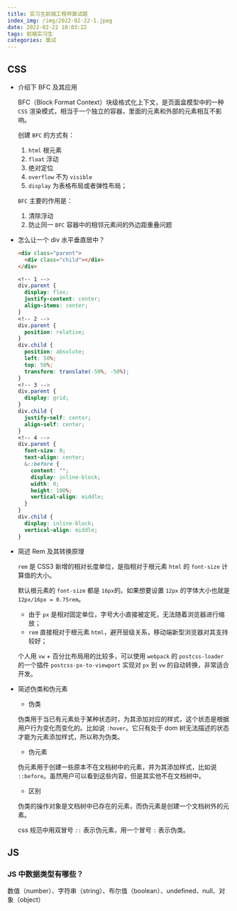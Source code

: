 ```yaml
---
title: 实习生前端工程师面试题
index_img: /img/2022-02-22-1.jpeg
date: 2022-02-22 18:03:22
tags: 前端实习生
categories: 面试
---
```



## CSS

- 介绍下 BFC 及其应用

  BFC（Block Format Context）块级格式化上下文，是页面盒模型中的一种 `CSS` 渲染模式，相当于一个独立的容器，里面的元素和外部的元素相互不影响。

  创建 `BFC` 的方式有：

  1. `html` 根元素
  2. `float` 浮动
  3. 绝对定位
  4. `overflow` 不为 `visible`
  5. `display` 为表格布局或者弹性布局；

  `BFC` 主要的作用是：

  1. 清除浮动
  2. 防止同一 `BFC` 容器中的相邻元素间的外边距重叠问题

- 怎么让一个 div 水平垂直居中？

  ```html
  <div class="parent">
    <div class="child"></div>
  </div>
  ```

  ```css
  <!-- 1 -->
  div.parent {
    display: flex;
    justify-content: center;
    align-items: center;
  }
  <!-- 2 -->
  div.parent {
    position: relative;
  }
  div.child {
    position: absolute;
    left: 50%;
    top: 50%;
    transform: translate(-50%, -50%);
  }
  <!-- 3 -->
  div.parent {
    display: grid;
  }
  div.child {
    justify-self: center;
    align-self: center;
  }
  <!-- 4 -->
  div.parent {
    font-size: 0;
    text-align: center;
    &::before {
      content: "";
      display: inline-block;
      width: 0;
      height: 100%;
      vertical-align: middle;
    }
  }
  div.child {
    display: inline-block;
    vertical-align: middle;
  }
  ```

- 简述 Rem 及其转换原理

  `rem` 是 CSS3 新增的相对长度单位，是指相对于根元素 `html` 的 `font-size` 计算值的大小。

  默认根元素的 `font-size` 都是 `16px`的。如果想要设置 `12px` 的字体大小也就是 `12px/16px = 0.75rem`。

  - 由于 `px` 是相对固定单位，字号大小直接被定死，无法随着浏览器进行缩放；
  - `rem` 直接相对于根元素 `html`，避开层级关系，移动端新型浏览器对其支持较好；

  个人用 `vw` + 百分比布局用的比较多，可以使用 `webpack` 的 `postcss-loader` 的一个插件 `postcss-px-to-viewport` 实现对 `px` 到 `vw` 的自动转换，非常适合开发。

- 简述伪类和伪元素

  - 伪类

  伪类用于当已有元素处于某种状态时，为其添加对应的样式，这个状态是根据用户行为变化而变化的。比如说 `:hover`。它只有处于 dom 树无法描述的状态才能为元素添加样式，所以称为伪类。

  -  伪元素

  伪元素用于创建一些原本不在文档树中的元素，并为其添加样式，比如说 `::before`。虽然用户可以看到这些内容，但是其实他不在文档树中。


  - 区别

  伪类的操作对象是文档树中已存在的元素，而伪元素是创建一个文档树外的元素。

  css 规范中用双冒号 `::` 表示伪元素，用一个冒号 `:` 表示伪类。

## JS

### JS 中数据类型有哪些？

数值（number）、字符串（string）、布尔值（boolean）、undefined、null、对象（object）

